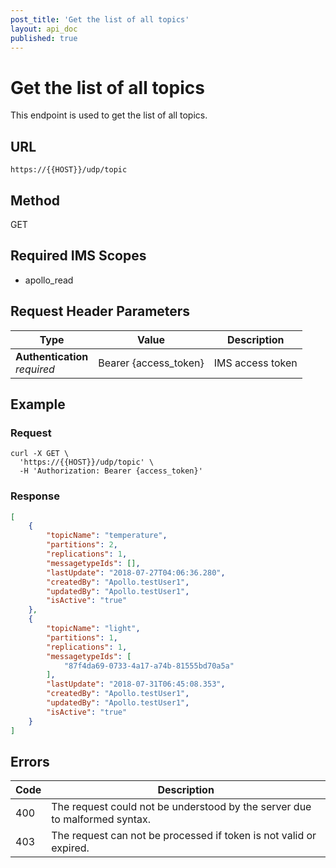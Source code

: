 ```yaml
---
post_title: 'Get the list of all topics'
layout: api_doc
published: true
---
```

# Get the list of all topics

This endpoint is used to get the list of all topics.


## URL

`https://{{HOST}}/udp/topic`

## Method

<div class="get">GET</div>

## Required IMS Scopes

* apollo_read


## Request Header Parameters
|Type|Value|Description|
|---|---|---|
|**Authentication** <br>*required*|Bearer {access_token}|IMS access token |

## Example

### Request

```shell
curl -X GET \
  'https://{{HOST}}/udp/topic' \
  -H 'Authorization: Bearer {access_token}' 
```

### Response

```json
[
    {
        "topicName": "temperature",
        "partitions": 2,
        "replications": 1,
        "messagetypeIds": [],
        "lastUpdate": "2018-07-27T04:06:36.280",
        "createdBy": "Apollo.testUser1",
        "updatedBy": "Apollo.testUser1",
        "isActive": "true"
    },
    {
        "topicName": "light",
        "partitions": 1,
        "replications": 1,
        "messagetypeIds": [
            "87f4da69-0733-4a17-a74b-81555bd70a5a"
        ],
        "lastUpdate": "2018-07-31T06:45:08.353",
        "createdBy": "Apollo.testUser1",
        "updatedBy": "Apollo.testUser1",
        "isActive": "true"
    }
]

```
## Errors

|Code|Description|
|---|---|
| 400| The request could not be understood by the server due to malformed syntax. |
| 403| The request can not be processed if token is not valid or expired. |

